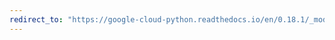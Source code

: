 ```yaml
---
redirect_to: "https://google-cloud-python.readthedocs.io/en/0.18.1/_modules/gcloud/logging/metric.html"
---
```

